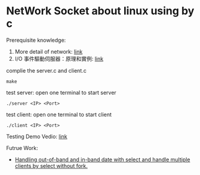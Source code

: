 # NetWork Socket about linux using by c

Prerequisite knowledge:
1. More detail of network: [link](https://hackmd.io/@nealson840123/network)
2. I/O 事件驅動伺服器：原理和實例: [link](https://hackmd.io/@sysprog/event-driven-server?fbclid=IwAR27OU4Aa35YqsPm5HU8-TgJh8oyqo50c8Y7b9yvsKEct4L5nQjRSybRVc0)

complie the server.c and client.c
```
make
```
test server: open one terminal to start server
```
./server <IP> <Port>
```
test client: open one terminal to start client
```
./client <IP> <Port>
```

Testing Demo Vedio: [link](https://youtu.be/f8sakRxpbc8)

Futrue Work:
- [Handling out-of-band and in-band date with select and handle multiple clients by select without fork.](https://www.topcoder.com/thrive/articles/Linux%20Programming%20-%20Dive%20Into%20the%20Select%20Model)